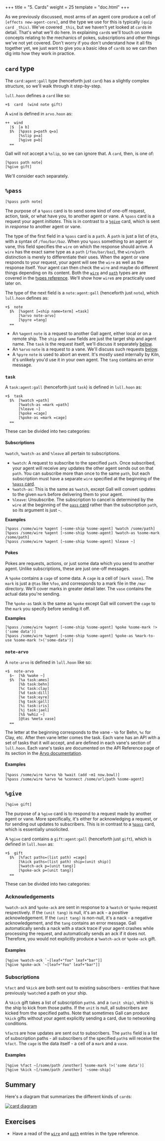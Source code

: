 +++
title = "5. Cards"
weight = 25
template = "doc.html"
+++

As we previously discussed, most arms of an agent core produce a cell of
`[effects new-agent-core]`, and the type we use for this is typically `(quip card _this)`. We've covered `_this`, but we haven't yet looked at `card`s in
detail. That's what we'll do here. In explaining `card`s we'll touch on some
concepts relating to the mechanics of pokes, subscriptions and other things
we've not yet covered. Don't worry if you don't understand how it all fits
together yet, we just want to give you a basic idea of `card`s so we can then
dig into how they work in practice.

## `card` type

The `card:agent:gall` type (henceforth just `card`) has a slightly complex
structure, so we'll walk through it step-by-step.

`lull.hoon` defines a `card` like so:

```hoon
+$  card  (wind note gift)
```

A `wind` is defined in `arvo.hoon` as:

```hoon
++  wind
  |$  [a b]
  $%  [%pass p=path q=a]
      [%slip p=a]
      [%give p=b]
  ==
```

Gall will not accept a `%slip`, so we can ignore that. A `card`, then, is one
of:

```hoon
[%pass path note]
[%give gift]
```

We'll consider each separately.

## `%pass`

```hoon
[%pass path note]
```

The purpose of a `%pass` card is to send some kind of one-off request, action,
task, or what have you, to another agent or vane. A `%pass` card is a request
your agent _initiates_. This is in contrast to a [`%give`](#give) card, which is
sent in _response_ to another agent or vane.

The type of the first field in a `%pass` card is a `path`. A `path` is just a
list of `@ta`, with a syntax of `/foo/bar/baz`. When you `%pass` something to an
agent or vane, this field specifies the `wire` on which the response should
arrive. A `wire` has the exact same type as a `path` (`/foo/bar/baz`), the
`wire`/`path` distinction is merely to differentiate their uses. When the agent
or vane responds to your request, your agent will see the `wire` as well as the
response itself. Your agent can then check the `wire` and maybe do different
things depending on its content. Both the
[`wire`](/docs/userspace/gall-guide/types#wire) and
[`path`](/docs/userspace/gall-guide/types#path) types are are covered in the
[types reference](/docs/userspace/gall-guide/types). We'll show how `wire`s are
practically used later on.

The type of the next field is a `note:agent:gall` (henceforth just `note`), which
`lull.hoon` defines as:

```hoon
+$  note
  $%  [%agent [=ship name=term] =task]
      [%arvo note-arvo]
      [%pyre =tang]
  ==
```

- An `%agent` `note` is a request to another Gall agent, either local or on a
  remote ship. The `ship` and `name` fields are just the target ship and agent
  name. The `task` is the request itself, we'll discuss it separately
  [below](#task).
- An `%arvo` `note` is a request to a vane. We'll discuss such requests
  [below](#note-arvo).
- A `%pyre` `note` is used to abort an event. It's mostly used internally by
  Kiln, it's unlikely you'd use it in your own agent. The `tang` contains an
  error message.

### `task`

A `task:agent:gall` (henceforth just `task`) is defined in `lull.hoon` as:

```hoon
+$  task
  $%  [%watch =path]
      [%watch-as =mark =path]
      [%leave ~]
      [%poke =cage]
      [%poke-as =mark =cage]
  ==
```

These can be divided into two categories:

#### Subscriptions

`%watch`, `%watch-as` and `%leave` all pertain to subscriptions.

- `%watch`: A request to subscribe to the specified `path`. Once subscribed,
  your agent will receive any updates the other agent sends out on that `path`.
  You can subscribe more than once to the same `path`, but each subscription
  must have a separate `wire` specified at the beginning of the [`%pass`
  card](#pass).
- `%watch-as`: This is the same as `%watch`, except Gall will convert updates to
  the given `mark` before delivering them to your agent.
- `%leave`: Unsubscribe. The subscription to cancel is determined by the `wire`
  at the beginning of the [`pass` card](#pass) rather than the subscription
  `path`, so its argument is just `~`.

**Examples**

```hoon
[%pass /some/wire %agent [~some-ship %some-agent] %watch /some/path]
[%pass /some/wire %agent [~some-ship %some-agent] %watch-as %some-mark /some/path]
[%pass /some/wire %agent [~some-ship %some-agent] %leave ~]
```

#### Pokes

Pokes are requests, actions, or just some data which you send to another agent.
Unlike subscriptions, these are just one-off messages.

A `%poke` contains a `cage` of some data. A `cage` is a cell of `[mark vase]`.
The `mark` is just a `@tas` like `%foo`, and corresponds to a mark file in the
`/mar` directory. We'll cover marks in greater detail later. The `vase` contains
the actual data you're sending.

The `%poke-as` task is the same as `%poke` except Gall will convert the `cage`
to the `mark` you specify before sending it off.

**Examples**

```hoon
[%pass /some/wire %agent [~some-ship %some-agent] %poke %some-mark !>('some data')]
[%pass /some/wire %agent [~some-ship %some-agent] %poke-as %mark-to-use %some-mark !>('some-data')]
```

### `note-arvo`

A `note-arvo` is defined in `lull.hoon` like so:

```hoon
+$  note-arvo
  $~  [%b %wake ~]
  $%  [%a task:ames]
      [%b task:behn]
      [%c task:clay]
      [%d task:dill]
      [%e task:eyre]
      [%g task:gall]
      [%i task:iris]
      [%j task:jael]
      [%$ %whiz ~]
      [@tas %meta vase]
  ==
```

The letter at the beginning corresponds to the vane - `%b` for Behn, `%c` for
Clay, etc. After then vane letter comes the task. Each vane has an API with a
set of tasks that it will accept, and are defined in each vane's section of
`lull.hoon`. Each vane's tasks are documented on the API Reference page of its
section in the [Arvo documentation](/docs/arvo/arvo).

#### Examples

```hoon
[%pass /some/wire %arvo %b %wait (add ~m1 now.bowl)]
[%pass /some/wire %arvo %e %connect /some/url/path %some-agent]
```

## `%give`

```hoon
[%give gift]
```

The purpose of a `%give` card is to respond to a request made by another agent
or vane. More specifically, it's either for acknowledging a request, or for
sending out updates to subscribers. This is in contrast to a [`%pass`](#give)
card, which is essentially unsolicited.

A `%give` card contains a `gift:agent:gall` (henceforth just `gift`), which is
defined in `lull.hoon` as:

```hoon
+$  gift
  $%  [%fact paths=(list path) =cage]
      [%kick paths=(list path) ship=(unit ship)]
      [%watch-ack p=(unit tang)]
      [%poke-ack p=(unit tang)]
  ==
```

These can be divided into two categories:

### Acknowledgements

`%watch-ack` and `%poke-ack` are sent in response to a `%watch` or `%poke`
request respectively. If the `(unit tang)` is null, it's an ack - a positive
acknowledgement. If the `(unit tang)` is non-null, it's a nack - a negative
acknowledgement, and the `tang` contains an error message. Gall automatically
sends a nack with a stack trace if your agent crashes while processing the
request, and automatically sends an ack if it does not. Therefore, you would not
explicitly produce a `%watch-ack` or `%poke-ack` gift.

#### Examples

```hoon
[%give %watch-ack `~[leaf+"foo" leaf+"bar"]]
[%give %poke-ack `~[leaf+"foo" leaf+"bar"]]
```

### Subscriptions

`%fact` and `%kick` are both sent out to existing subscribers - entities that
have previously `%watch`ed a path on your ship.

A `%kick` gift takes a list of subscription `path`s. and a `(unit ship)`, which
is the ship to kick from those paths. If the `unit` is null, all subscribers are
kicked from the specified paths. Note that sometimes Gall can produce `%kick`
gifts without your agent explicitly sending a card, due to networking
conditions.

`%fact`s are how updates are sent out to subscribers. The `paths` field is a
list of subscription paths - all subscribers of the specified `path`s will
receive the `%fact`. The `cage` is the data itself - a cell of a `mark` and a
`vase`.

#### Examples

```hoon
[%give %fact ~[/some/path /another] %some-mark !>('some data')]
[%give %kick ~[/some/path /another] `~some-ship]
```

## Summary

Here's a diagram that summarizes the different kinds of `card`s:

[![card diagram](https://media.urbit.org/docs/userspace/gall-guide/card-diagram.svg)](https://media.urbit.org/docs/userspace/gall-guide/card-diagram.svg)

## Exercises

- Have a read of the [`wire`](/docs/userspace/gall-guide/types#wire) and
  [`path`](/docs/userspace/gall-guide/types#path) entries in the type reference.
